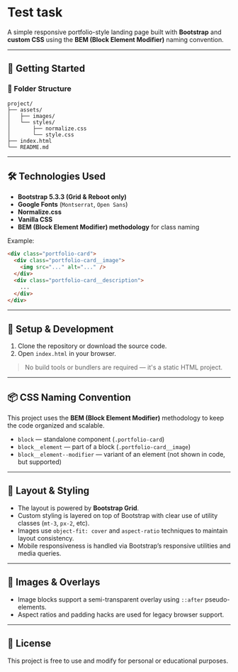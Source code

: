 # Test task

A simple responsive portfolio-style landing page built with **Bootstrap** and **custom CSS** using the **BEM (Block Element Modifier)** naming convention.

---

## 🚀 Getting Started

### 📁 Folder Structure

```
project/
├── assets/
│   ├── images/
│   └── styles/
│       ├── normalize.css
│       └── style.css
├── index.html
└── README.md
```

---

## 🛠 Technologies Used

- **Bootstrap 5.3.3 (Grid & Reboot only)**
- **Google Fonts** (`Montserrat`, `Open Sans`)
- **Normalize.css**
- **Vanilla CSS**
- **BEM (Block Element Modifier) methodology** for class naming

Example:
```html
<div class="portfolio-card">
  <div class="portfolio-card__image">
    <img src="..." alt="..." />
  </div>
  <div class="portfolio-card__description">
    ...
  </div>
</div>
```

---

## 🔧 Setup & Development

1. Clone the repository or download the source code.
2. Open `index.html` in your browser.

> No build tools or bundlers are required — it's a static HTML project.

---

## 📦 CSS Naming Convention

This project uses the **BEM (Block Element Modifier)** methodology to keep the code organized and scalable.

- `block` — standalone component (`.portfolio-card`)
- `block__element` — part of a block (`.portfolio-card__image`)
- `block__element--modifier` — variant of an element (not shown in code, but supported)

---

## 📐 Layout & Styling

- The layout is powered by **Bootstrap Grid**.
- Custom styling is layered on top of Bootstrap with clear use of utility classes (`mt-3`, `px-2`, etc).
- Images use `object-fit: cover` and `aspect-ratio` techniques to maintain layout consistency.
- Mobile responsiveness is handled via Bootstrap’s responsive utilities and media queries.

---

## 📸 Images & Overlays

- Image blocks support a semi-transparent overlay using `::after` pseudo-elements.
- Aspect ratios and padding hacks are used for legacy browser support.

---

## 📝 License

This project is free to use and modify for personal or educational purposes.

